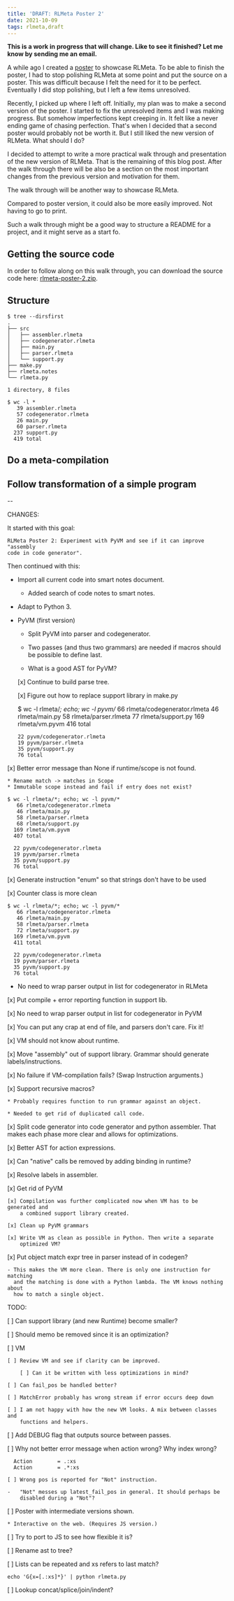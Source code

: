 ```yaml
---
title: 'DRAFT: RLMeta Poster 2'
date: 2021-10-09
tags: rlmeta,draft
---
```


**This is a work in progress that will change. Like to see it finished? Let me know by sending me an email.**

A while ago I created a [poster](/writing/creating-rlmeta-poster/index.html) to
showcase RLMeta. To be able to finish the poster, I had to stop polishing
RLMeta at some point and put the source on a poster. This was difficult because
I felt the need for it to be perfect.  Eventually I did stop polishing, but I
left a few items unresolved.

Recently, I picked up where I left off. Initially, my plan was to make a second
version of the poster. I started to fix the unresolved items and I was making
progress. But somehow imperfections kept creeping in. It felt like a never
ending game of chasing perfection. That's when I decided that a second poster
would probably not be worth it. But I still liked the new version of RLMeta.
What should I do?

I decided to attempt to write a more practical walk through and presentation of
the new version of RLMeta. That is the remaining of this blog post. After the
walk through there will be also be a section on the most important changes from
the previous version and motivation for them.

The walk through will be another way to showcase RLMeta.

Compared to poster version, it could also be more easily improved. Not having
to go to print.

Such a walk through might be a good way to structure a README for a project,
and it might serve as a start fo.

## Getting the source code

In order to follow along on this walk through, you can download the source code
here: [rlmeta-poster-2.zip](rlmeta-poster-2.zip).

## Structure

    $ tree --dirsfirst
    .
    ├── src
    │   ├── assembler.rlmeta
    │   ├── codegenerator.rlmeta
    │   ├── main.py
    │   ├── parser.rlmeta
    │   └── support.py
    ├── make.py
    ├── rlmeta.notes
    └── rlmeta.py
    
    1 directory, 8 files

    $ wc -l *
       39 assembler.rlmeta
       57 codegenerator.rlmeta
       26 main.py
       60 parser.rlmeta
      237 support.py
      419 total

## Do a meta-compilation

## Follow transformation of a simple program

--

CHANGES:

It started with this goal:

    RLMeta Poster 2: Experiment with PyVM and see if it can improve "assembly
    code in code generator".

Then continued with this:

* Import all current code into smart notes document.

    * Added search of code notes to smart notes.

* Adapt to Python 3.

* PyVM (first version)

    *   Split PyVM into parser and codegenerator.

    *   Two passes (and thus two grammars) are needed if macros should be
        possible to define last.

    *   What is a good AST for PyVM?

    [x] Continue to build parse tree.

    [x] Figure out how to replace support library in make.py

    $ wc -l rlmeta/*; echo; wc -l pyvm/*
       66 rlmeta/codegenerator.rlmeta
       46 rlmeta/main.py
       58 rlmeta/parser.rlmeta
       77 rlmeta/support.py
      169 rlmeta/vm.pyvm
      416 total

      22 pyvm/codegenerator.rlmeta
      19 pyvm/parser.rlmeta
      35 pyvm/support.py
      76 total

[x] Better error message than None if runtime/scope is not found.

    * Rename match -> matches in Scope
    * Immutable scope instead and fail if entry does not exist?

    $ wc -l rlmeta/*; echo; wc -l pyvm/*
       66 rlmeta/codegenerator.rlmeta
       46 rlmeta/main.py
       58 rlmeta/parser.rlmeta
       68 rlmeta/support.py
      169 rlmeta/vm.pyvm
      407 total

      22 pyvm/codegenerator.rlmeta
      19 pyvm/parser.rlmeta
      35 pyvm/support.py
      76 total

[x] Generate instruction "enum" so that strings don't have to be used

[x] Counter class is more clean

    $ wc -l rlmeta/*; echo; wc -l pyvm/*
       66 rlmeta/codegenerator.rlmeta
       46 rlmeta/main.py
       58 rlmeta/parser.rlmeta
       72 rlmeta/support.py
      169 rlmeta/vm.pyvm
      411 total

      22 pyvm/codegenerator.rlmeta
      19 pyvm/parser.rlmeta
      35 pyvm/support.py
      76 total

* No need to wrap parser output in list for codegenerator in RLMeta

[x] Put compile + error reporting function in support lib.

[x] No need to wrap parser output in list for codegenerator in PyVM

[x] You can put any crap at end of file, and parsers don't care. Fix it!

[x] VM should not know about runtime.

[x] Move "assembly" out of support library. Grammar should generate
    labels/instructions.

[x] No failure if VM-compilation fails? (Swap Instruction arguments.)

[x] Support recursive macros?

    * Probably requires function to run grammar against an object.

    * Needed to get rid of duplicated call code.

[x] Split code generator into code generator and python assembler. That makes
    each phase more clear and allows for optimizations.

[x] Better AST for action expressions.

[x] Can "native" calls be removed by adding binding in runtime?

[x] Resolve labels in assembler.

[x] Get rid of PyVM

    [x] Compilation was further complicated now when VM has to be generated and
        a combined support library created.

    [x] Clean up PyVM grammars

    [x] Write VM as clean as possible in Python. Then write a separate
        optimized VM?

[x] Put object match expr tree in parser instead of in codegen?

    - This makes the VM more clean. There is only one instruction for matching
      and the matching is done with a Python lambda. The VM knows nothing about
      how to match a single object.

TODO:

[ ] Can support library (and new Runtime) become smaller?

[ ] Should memo be removed since it is an optimization?

[ ] VM

    [ ] Review VM and see if clarity can be improved.

        [ ] Can it be written with less optimizations in mind?

    [ ] Can fail_pos be handled better?

    [ ] MatchError probably has wrong stream if error occurs deep down

    [ ] I am not happy with how the new VM looks. A mix between classes and
        functions and helpers.

[ ] Add DEBUG flag that outputs source between passes.

[ ] Why not better error message when action wrong? Why index wrong?

      Action        = .:xs
      Action        = .*:xs

    [ ] Wrong pos is reported for "Not" instruction.

    -   "Not" messes up latest_fail_pos in general. It should perhaps be
        disabled during a "Not"?

[ ] Poster with intermediate versions shown.

    * Interactive on the web. (Requires JS version.)

[ ] Try to port to JS to see how flexible it is?

[ ] Rename ast to tree?

[ ] Lists can be repeated and xs refers to last match?

    echo 'G{x=[.:xs]*}' | python rlmeta.py

[ ] Lookup concat/splice/join/indent?
